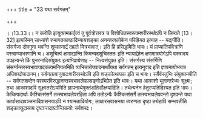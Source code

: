 +++
title = "33 यथा सर्वगतम्"

+++
  
  
।।13.33।। न करोति इत्युक्तमकर्तृत्वं तु पूर्वत्रोत्तरत्र च
विशोधितस्वरूपम्शरीरस्थोऽपि न लिप्यते \[13।32\] इत्यस्मिन् साध्यांशे
रुमागतकाष्ठादिन्यायशङ्का अनन्तरश्लोकेन परिह्रियत इत्याह --
यद्यपीति। संसर्गजा दोषगुणा भवन्ति शुष्काणार्द्रं दह्यते मित्रभावात्। इति
हि प्रसिद्धमिति भावः। यं प्राप्यातिपवित्राणि वस्त्राण्याभरणानि च।
अशुचित्वं क्षणाद्यान्ति किमन्यदशुचिस्ततः इति न्यायाद्देहेन
क्षणमात्रयोगेऽपि वस्त्रादय उपहन्यन्ते किं पुनरनादिसंयुक्तः
इत्यभिप्रायेणाह -- नित्यसंयुक्त इति। संसर्गस्य संसर्गिणि
संसर्ग्यन्तरस्वभावापादकत्वमनियतमिति व्यभिचारोपपादनार्थोयथा सर्वगतम्
इत्यनुवाद इति ज्ञापनायोभयत्र अपिशब्दोपादानम्।
सर्वगतत्वानुवादःशरीरस्थोऽपि इति शङ्कोत्थापक इति च भावः। सर्वैर्वस्तुभिः
संयुक्तमपीति -- सर्वगतशब्देन परस्परविरुद्धानन्तस्वभावलेपप्रसङ्गोऽभिप्रेत
इति भावः। यथा आकाशो भूतान्तरेभ्यः सूक्ष्मः; तथा आकाशादपि
सूक्ष्मतरोऽयमिति ज्ञापनार्थमुक्तंअतिसौक्ष्म्यादिति। तथेत्यनेन
हेतुरप्यतिदिश्यत इति भावः। केचित्पदार्थाः कैश्चित्संसर्गे
तत्स्वभावलेपरहिता अपि ततोऽन्यैः कैश्चित्संसर्गे तत्स्वभावलेपवन्तो
दृश्यन्ते यथा कार्पासादावञ्जनादिवासनयाऽपि न श्यामतादियोगः;
लाक्षारसवासनया त्वरुणता दृष्टा तथेहापि सम्भवतीति शङ्काव्युदासाय
दृष्टान्तदार्ष्टान्तिकयोः सर्वशब्दः।  
  
